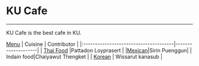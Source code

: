 # KU Cafe

---

KU Cafe is the best cafe in KU.

[Menu](menu.md)
| Cuisine                               | Contributor        |
|:--------------------------------------|--------------------|
| [Thai Food](menu.md#thai-food)                               |Pattadon Loyprasert                    |
|[Mexican](menu.md#mexican-food)|Sirin Puenggun|
| Indain food|Chaiyawut Thengket                    |
| [Korean](menu.md#korean-food) | Wissarut kanasub |
